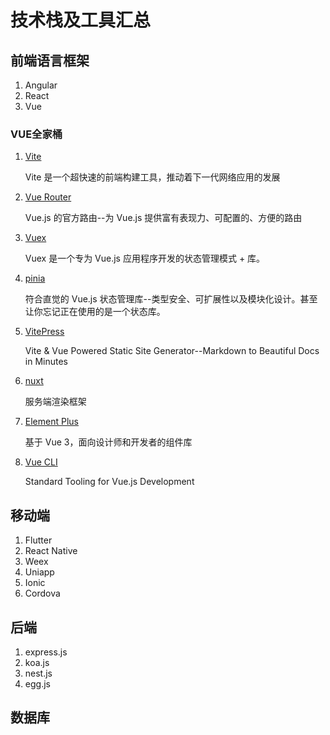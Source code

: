 # 技术栈及工具汇总

## 前端语言框架

1. Angular
2. React
3. Vue

### VUE全家桶

1. [Vite](https://vite.dev/)

    Vite 是一个超快速的前端构建工具，推动着下一代网络应用的发展

2. [Vue Router](https://router.vuejs.org/)

    Vue.js 的官方路由--为 Vue.js 提供富有表现力、可配置的、方便的路由

3. [Vuex](https://vuex.vuejs.org/)

    Vuex 是一个专为 Vue.js 应用程序开发的状态管理模式 + 库。

4. [pinia](https://pinia.vuejs.org/)

    符合直觉的 Vue.js 状态管理库--类型安全、可扩展性以及模块化设计。甚至让你忘记正在使用的是一个状态库。

5. [VitePress](https://vitepress.dev/)

    Vite & Vue Powered Static Site Generator--Markdown to Beautiful Docs in Minutes

6. [nuxt](https://nuxt.com/)

    服务端渲染框架

7. [Element Plus](https://element-plus.org/)

    基于 Vue 3，面向设计师和开发者的组件库

8. [Vue CLI](https://cli.vuejs.org/)

    Standard Tooling for Vue.js Development

## 移动端

1. Flutter
2. React Native
3. Weex
4. Uniapp
5. Ionic
6. Cordova

## 后端

1. express.js
2. koa.js
3. nest.js
4. egg.js

## 数据库
